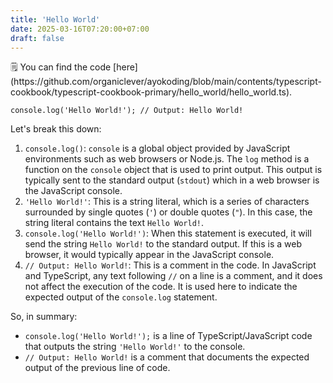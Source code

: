 ```yaml
---
title: 'Hello World'
date: 2025-03-16T07:20:00+07:00
draft: false
---
```


<aside>
🗒️ You can find the code [here](https://github.com/organiclever/ayokoding/blob/main/contents/typescript-cookbook/typescript-cookbook-primary/hello_world/hello_world.ts).

</aside>

```tsx
console.log('Hello World!'); // Output: Hello World!
```

Let's break this down:

1. `console.log()`: `console` is a global object provided by JavaScript environments such as web browsers or Node.js. The `log` method is a function on the `console` object that is used to print output. This output is typically sent to the standard output (`stdout`) which in a web browser is the JavaScript console.
2. `'Hello World!'`: This is a string literal, which is a series of characters surrounded by single quotes (`'`) or double quotes (`"`). In this case, the string literal contains the text `Hello World!`.
3. `console.log('Hello World!')`: When this statement is executed, it will send the string `Hello World!` to the standard output. If this is a web browser, it would typically appear in the JavaScript console.
4. `// Output: Hello World!`: This is a comment in the code. In JavaScript and TypeScript, any text following `//` on a line is a comment, and it does not affect the execution of the code. It is used here to indicate the expected output of the `console.log` statement.

So, in summary:

- `console.log('Hello World!');` is a line of TypeScript/JavaScript code that outputs the string `'Hello World!'` to the console.
- `// Output: Hello World!` is a comment that documents the expected output of the previous line of code.
